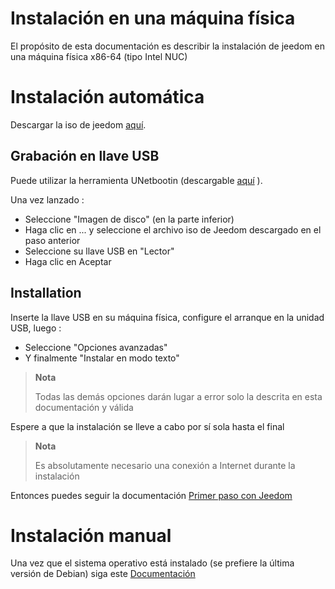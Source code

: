 # Instalación en una máquina física

El propósito de esta documentación es describir la instalación de jeedom en una máquina física x86-64 (tipo Intel NUC)

# Instalación automática

Descargar la iso de jeedom [aquí](https://images.jeedom.com/x86-64/).

## Grabación en llave USB

Puede utilizar la herramienta UNetbootin (descargable [aquí](https://unetbootin.github.io/) ).

Una vez lanzado : 

- Seleccione "Imagen de disco" (en la parte inferior)
- Haga clic en ... y seleccione el archivo iso de Jeedom descargado en el paso anterior
- Seleccione su llave USB en "Lector"
- Haga clic en Aceptar

## Installation

Inserte la llave USB en su máquina física, configure el arranque en la unidad USB, luego : 

- Seleccione "Opciones avanzadas"
- Y finalmente "Instalar en modo texto"

>**Nota**
>
>Todas las demás opciones darán lugar a error solo la descrita en esta documentación y válida

Espere a que la instalación se lleve a cabo por sí sola hasta el final

>**Nota**
>
>Es absolutamente necesario una conexión a Internet durante la instalación

Entonces puedes seguir la documentación [Primer paso con Jeedom](https://doc.jeedom.com/es_ES/premiers-pas/index)

# Instalación manual

Una vez que el sistema operativo está instalado (se prefiere la última versión de Debian) siga este [Documentación](https://doc.jeedom.com/es_ES/installation/cli)




